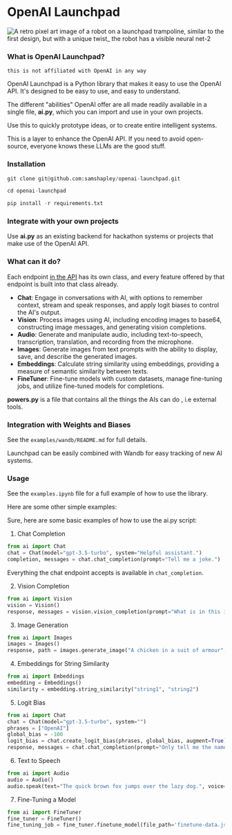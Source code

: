 # OpenAI Launchpad

![A retro pixel art image of a robot on a launchpad trampoline, similar to the first design, but with a unique twist_ the robot has a visible neural net-2](https://github.com/samshapley/openai-launchpad/assets/93387313/df904c4a-d2b9-4d25-99c8-5282ad01f760)

### What is OpenAI Launchpad?

`this is not affiliated with OpenAI in any way`

OpenAI Launchpad is a Python library that makes it easy to use the OpenAI API. It's designed to be easy to use, and easy to understand.

The different "abilities" OpenAI offer are all made readily available in a single file, **ai.py**, which you can import and use in your own projects. 

Use this to quickly prototype ideas, or to create entire intelligent systems.

This is a layer to enhance the OpenAI API. If you need to avoid open-source, everyone knows these LLMs are the good stuff.

### Installation

```python
git clone git@github.com:samshapley/openai-launchpad.git

cd openai-launchpad

pip install -r requirements.txt
```

### Integrate with your own projects

Use **ai.py** as an existing backend for hackathon systems or projects that make use of the OpenAI API.

### What can it do?

Each endpoint [in the API](https://platform.openai.com/docs/api-reference) has its own class, and every feature offered by that endpoint is built into that class already.

- **Chat**: Engage in conversations with AI, with options to remember context, stream and speak responses, and apply logit biases to control the AI's output.
- **Vision**: Process images using AI, including encoding images to base64, constructing image messages, and generating vision completions.
- **Audio**: Generate and manipulate audio, including text-to-speech, transcription, translation, and recording from the microphone.
- **Images**: Generate images from text prompts with the ability to display, save, and describe the generated images.
- **Embeddings**: Calculate string similarity using embeddings, providing a measure of semantic similarity between texts.
- **FineTuner**: Fine-tune models with custom datasets, manage fine-tuning jobs, and utilize fine-tuned models for completions.

**powers.py** is a file that contains all the things the AIs can do , i.e external tools.

### Integration with Weights and Biases

See the `examples/wandb/README.md` for full details. 

Launchpad can be easily combined with Wandb for easy tracking of new AI systems.

### Usage

See the `examples.ipynb` file for a full example of how to use the library.

Here are some other simple examples:

Sure, here are some basic examples of how to use the ai.py script:

1. Chat Completion

```python
from ai import Chat
chat = Chat(model="gpt-3.5-turbo", system="Helpful assistant.")
completion, messages = chat.chat_completion(prompt="Tell me a joke.")
```
Everything the chat endpoint accepts is available in `chat_completion`.

2. Vision Completion

```python
from ai import Vision
vision = Vision()
response, messages = vision.vision_completion(prompt="What is in this image?", image_paths=["path_to_your_image.jpg"])
```

3. Image Generation

```python
from ai import Images
images = Images()
response, path = images.generate_image("A chicken in a suit of armour", display_image=True, save_image=True)
```

4. Embeddings for String Similarity

```python
from ai import Embeddings
embedding = Embeddings()
similarity = embedding.string_similarity("string1", "string2")
```

5. Logit Bias

```python
from ai import Chat
chat = Chat(model="gpt-3.5-turbo", system="")
phrases = ["OpenAI"]
global_bias = -100
logit_bias = chat.create_logit_bias(phrases, global_bias, augment=True)
response, messages = chat.chat_completion(prompt="Only tell me the name of the company who developed you.", logit_bias=logit_bias)
```

6. Text to Speech

```python
from ai import Audio
audio = Audio()
audio.speak(text="The quick brown fox jumps over the lazy dog.", voice='echo')
```

7. Fine-Tuning a Model

```python
from ai import FineTuner
fine_tuner = FineTuner()
fine_tuning_job = fine_tuner.finetune_model(file_path='finetune-data.jsonl', batch_size='12', learning_rate_multiplier='0.0001', model_name='gpt-3.5-turbo', suffix='example', n_epochs=10)
```
